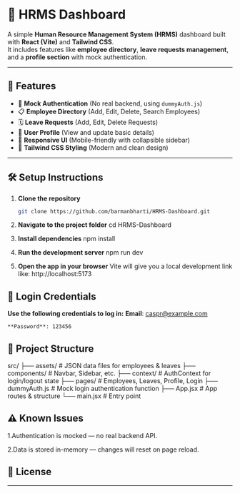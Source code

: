 # 🏢 HRMS Dashboard

A simple **Human Resource Management System (HRMS)** dashboard built with **React (Vite)** and **Tailwind CSS**.  
It includes features like **employee directory**, **leave requests management**, and a **profile section** with mock authentication.

---

## 🚀 Features

- 🔐 **Mock Authentication** (No real backend, using `dummyAuth.js`)
- 📋 **Employee Directory** (Add, Edit, Delete, Search Employees)
- 🗓 **Leave Requests** (Add, Edit, Delete Requests)
- 🙍 **User Profile** (View and update basic details)
- 📱 **Responsive UI** (Mobile-friendly with collapsible sidebar)
- 🎨 **Tailwind CSS Styling** (Modern and clean design)

---

## 🛠 Setup Instructions

1. **Clone the repository**
   ```bash
   git clone https://github.com/barmanbharti/HRMS-Dashboard.git

2. **Navigate to the project folder**
   cd HRMS-Dashboard
   
3. **Install dependencies**
    npm install
   
4. **Run the development server**
    npm run dev

5. **Open the app in your browser**
    Vite will give you a local development link like:
    http://localhost:5173


## 🔑 Login Credentials
 **Use the following credentials to log in:**
    **Email**: caspr@example.com
    
    **Password**: 123456


## 📂 Project Structure
 src/
 ├── assets/           # JSON data files for employees & leaves
 ├── components/       # Navbar, Sidebar, etc.
 ├── context/          # AuthContext for login/logout state
 ├── pages/            # Employees, Leaves, Profile, Login
 ├── dummyAuth.js      # Mock login authentication function
 ├── App.jsx           # App routes & structure
 └── main.jsx          # Entry point


## ⚠️ Known Issues
  1.Authentication is mocked — no real backend API.
  
  2.Data is stored in-memory — changes will reset on page reload.

## 📜 License
   
---




